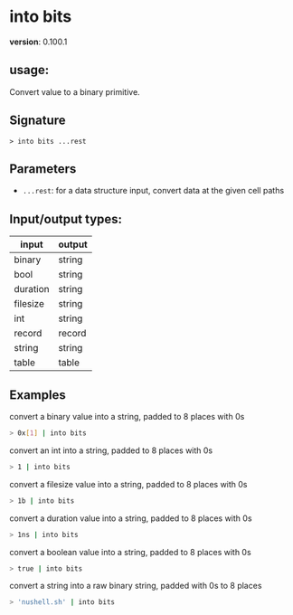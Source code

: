 # into bits

**version**: 0.100.1

## **usage**:

Convert value to a binary primitive.

## Signature

`> into bits ...rest`

## Parameters

- `...rest`: for a data structure input, convert data at the given cell paths

## Input/output types:

| input    | output |
| -------- | ------ |
| binary   | string |
| bool     | string |
| duration | string |
| filesize | string |
| int      | string |
| record   | record |
| string   | string |
| table    | table  |

## Examples

convert a binary value into a string, padded to 8 places with 0s

```bash
> 0x[1] | into bits
```

convert an int into a string, padded to 8 places with 0s

```bash
> 1 | into bits
```

convert a filesize value into a string, padded to 8 places with 0s

```bash
> 1b | into bits
```

convert a duration value into a string, padded to 8 places with 0s

```bash
> 1ns | into bits
```

convert a boolean value into a string, padded to 8 places with 0s

```bash
> true | into bits
```

convert a string into a raw binary string, padded with 0s to 8 places

```bash
> 'nushell.sh' | into bits
```
